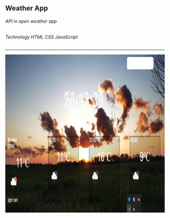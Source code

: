 ## Weather App

###### API in open weather app

###### Technology HTML CSS JavaScript

---

<img src="./background/1.png" width="900px" height="500px"/>
